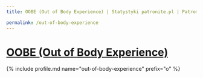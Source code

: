 ```yaml
---
title: OOBE (Out of Body Experience) | Statystyki patronite.pl | Patromierz

permalink: /out-of-body-experience
---
```


# [OOBE (Out of Body Experience)](https://patronite.pl/out-of-body-experience)

{% include profile.md name="out-of-body-experience" prefix="o" %}
